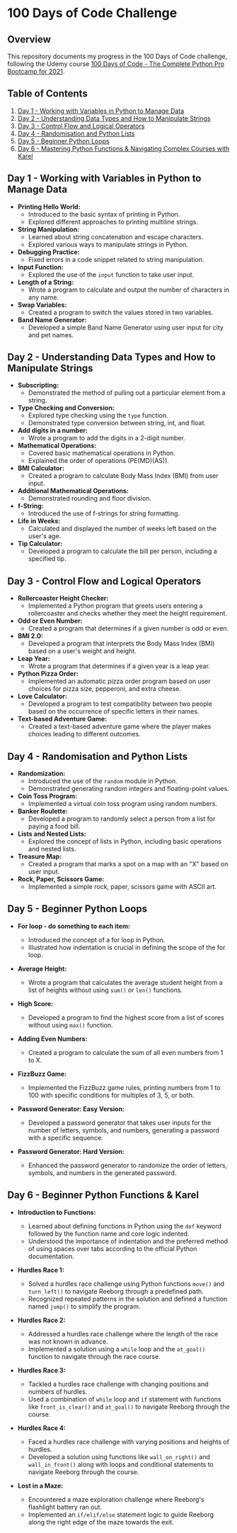 # 100 Days of Code Challenge

## Overview

This repository documents my progress in the 100 Days of Code challenge, following the Udemy course [100 Days of Code - The Complete Python Pro Bootcamp for 2021](https://www.udemy.com/course/100-days-of-code/).

## Table of Contents

1. [Day 1 - Working with Variables in Python to Manage Data](#day-1---working-with-variables-in-python-to-manage-data)
2. [Day 2 - Understanding Data Types and How to Manipulate Strings](#day-2--understanding-data-types-and-how-to-manipulate-strings)
3. [Day 3 - Control Flow and Logical Operators](#day-3--control-flow-and-logical-operators)
4. [Day 4 - Randomisation and Python Lists](#day-4---randomisation-and-python-lists)
5. [Day 5 - Beginner Python Loops](#day-5---beginner-python-loops)
6. [Day 6 - Mastering Python Functions & Navigating Complex Courses with Karel](#day-6---mastering-python-functions--navigating-complex-courses-with-karel)

## Day 1 - Working with Variables in Python to Manage Data

- **Printing Hello World:**
  - Introduced to the basic syntax of printing in Python.
  - Explored different approaches to printing multiline strings.
- **String Manipulation:**
  - Learned about string concatenation and escape characters.
  - Explored various ways to manipulate strings in Python.
- **Debugging Practice:**
  - Fixed errors in a code snippet related to string manipulation.
- **Input Function:**
  - Explored the use of the `input` function to take user input.
- **Length of a String:**
  - Wrote a program to calculate and output the number of characters in any name.
- **Swap Variables:**
  - Created a program to switch the values stored in two variables.
- **Band Name Generator:**
  - Developed a simple Band Name Generator using user input for city and pet names.

## Day 2 - Understanding Data Types and How to Manipulate Strings

- **Subscripting:**
  - Demonstrated the method of pulling out a particular element from a string.
- **Type Checking and Conversion:**
  - Explored type checking using the `type` function.
  - Demonstrated type conversion between string, int, and float.
- **Add digits in a number:**
  - Wrote a program to add the digits in a 2-digit number.
- **Mathematical Operations:**
  - Covered basic mathematical operations in Python.
  - Explained the order of operations (PE(MD)(AS)).
- **BMI Calculator:**
  - Created a program to calculate Body Mass Index (BMI) from user input.
- **Additional Mathematical Operations:**
  - Demonstrated rounding and floor division.
- **f-String:**
  - Introduced the use of f-strings for string formatting.
- **Life in Weeks:**
  - Calculated and displayed the number of weeks left based on the user's age.
- **Tip Calculator:**
  - Developed a program to calculate the bill per person, including a specified tip.

## Day 3 - Control Flow and Logical Operators

- **Rollercoaster Height Checker:**
  - Implemented a Python program that greets users entering a rollercoaster and checks whether they meet the height requirement.
- **Odd or Even Number:**
  - Created a program that determines if a given number is odd or even.
- **BMI 2.0:**
  - Developed a program that interprets the Body Mass Index (BMI) based on a user's weight and height.
- **Leap Year:**
  - Wrote a program that determines if a given year is a leap year.
- **Python Pizza Order:**
  - Implemented an automatic pizza order program based on user choices for pizza size, pepperoni, and extra cheese.
- **Love Calculator:**
  - Developed a program to test compatibility between two people based on the occurrence of specific letters in their names.
- **Text-based Adventure Game:**
  - Created a text-based adventure game where the player makes choices leading to different outcomes.

## Day 4 - Randomisation and Python Lists

- **Randomization:**
  - Introduced the use of the `random` module in Python.
  - Demonstrated generating random integers and floating-point values.
- **Coin Toss Program:**
  - Implemented a virtual coin toss program using random numbers.
- **Banker Roulette:**
  - Developed a program to randomly select a person from a list for paying a food bill.
- **Lists and Nested Lists:**
  - Explored the concept of lists in Python, including basic operations and nested lists.
- **Treasure Map:**
  - Created a program that marks a spot on a map with an "X" based on user input.
- **Rock, Paper, Scissors Game:**
  - Implemented a simple rock, paper, scissors game with ASCII art.

## Day 5 - Beginner Python Loops

- **For loop - do something to each item:**
  - Introduced the concept of a for loop in Python.
  - Illustrated how indentation is crucial in defining the scope of the for loop.

- **Average Height:**
  - Wrote a program that calculates the average student height from a list of heights without using `sum()` or `len()` functions.

- **High Score:**
  - Developed a program to find the highest score from a list of scores without using `max()` function.

- **Adding Even Numbers:**
  - Created a program to calculate the sum of all even numbers from 1 to X.

- **FizzBuzz Game:**
  - Implemented the FizzBuzz game rules, printing numbers from 1 to 100 with specific conditions for multiples of 3, 5, or both.

- **Password Generator: Easy Version:**
  - Developed a password generator that takes user inputs for the number of letters, symbols, and numbers, generating a password with a specific sequence.

- **Password Generator: Hard Version:**
  - Enhanced the password generator to randomize the order of letters, symbols, and numbers in the generated password.


## Day 6 - Beginner Python Functions & Karel

- **Introduction to Functions:**
  - Learned about defining functions in Python using the `def` keyword followed by the function name and core logic indented.
  - Understood the importance of indentation and the preferred method of using spaces over tabs according to the official Python documentation.

- **Hurdles Race 1:**
  - Solved a hurdles race challenge using Python functions `move()` and `turn_left()` to navigate Reeborg through a predefined path.
  - Recognized repeated patterns in the solution and defined a function named `jump()` to simplify the program.

- **Hurdles Race 2:**
  - Addressed a hurdles race challenge where the length of the race was not known in advance.
  - Implemented a solution using a `while` loop and the `at_goal()` function to navigate through the race course.

- **Hurdles Race 3:**
  - Tackled a hurdles race challenge with changing positions and numbers of hurdles.
  - Used a combination of `while` loop and `if` statement with functions like `front_is_clear()` and `at_goal()` to navigate Reeborg through the course.

- **Hurdles Race 4:**
  - Faced a hurdles race challenge with varying positions and heights of hurdles.
  - Developed a solution using functions like `wall_on_right()` and `wall_in_front()` along with loops and conditional statements to navigate Reeborg through the course.

- **Lost in a Maze:**
  - Encountered a maze exploration challenge where Reeborg's flashlight battery ran out.
  - Implemented an `if/elif/else` statement logic to guide Reeborg along the right edge of the maze towards the exit.

